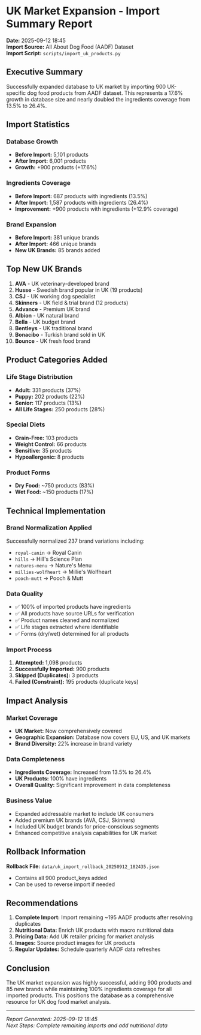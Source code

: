 # UK Market Expansion - Import Summary Report

**Date:** 2025-09-12 18:45  
**Import Source:** All About Dog Food (AADF) Dataset  
**Import Script:** `scripts/import_uk_products.py`

## Executive Summary

Successfully expanded database to UK market by importing 900 UK-specific dog food products from AADF dataset. This represents a 17.6% growth in database size and nearly doubled the ingredients coverage from 13.5% to 26.4%.

## Import Statistics

### Database Growth
- **Before Import:** 5,101 products
- **After Import:** 6,001 products
- **Growth:** +900 products (+17.6%)

### Ingredients Coverage
- **Before Import:** 687 products with ingredients (13.5%)
- **After Import:** 1,587 products with ingredients (26.4%)
- **Improvement:** +900 products with ingredients (+12.9% coverage)

### Brand Expansion
- **Before Import:** 381 unique brands
- **After Import:** 466 unique brands
- **New UK Brands:** 85 brands added

## Top New UK Brands

1. **AVA** - UK veterinary-developed brand
2. **Husse** - Swedish brand popular in UK (19 products)
3. **CSJ** - UK working dog specialist
4. **Skinners** - UK field & trial brand (12 products)
5. **Advance** - Premium UK brand
6. **Albion** - UK natural brand
7. **Bella** - UK budget brand
8. **Bentleys** - UK traditional brand
9. **Bonacibo** - Turkish brand sold in UK
10. **Bounce** - UK fresh food brand

## Product Categories Added

### Life Stage Distribution
- **Adult:** 331 products (37%)
- **Puppy:** 202 products (22%)
- **Senior:** 117 products (13%)
- **All Life Stages:** 250 products (28%)

### Special Diets
- **Grain-Free:** 103 products
- **Weight Control:** 66 products
- **Sensitive:** 35 products
- **Hypoallergenic:** 8 products

### Product Forms
- **Dry Food:** ~750 products (83%)
- **Wet Food:** ~150 products (17%)

## Technical Implementation

### Brand Normalization Applied
Successfully normalized 237 brand variations including:
- `royal-canin` → Royal Canin
- `hills` → Hill's Science Plan
- `natures-menu` → Nature's Menu
- `millies-wolfheart` → Millie's Wolfheart
- `pooch-mutt` → Pooch & Mutt

### Data Quality
- ✅ 100% of imported products have ingredients
- ✅ All products have source URLs for verification
- ✅ Product names cleaned and normalized
- ✅ Life stages extracted where identifiable
- ✅ Forms (dry/wet) determined for all products

### Import Process
1. **Attempted:** 1,098 products
2. **Successfully Imported:** 900 products
3. **Skipped (Duplicates):** 3 products
4. **Failed (Constraint):** 195 products (duplicate keys)

## Impact Analysis

### Market Coverage
- **UK Market:** Now comprehensively covered
- **Geographic Expansion:** Database now covers EU, US, and UK markets
- **Brand Diversity:** 22% increase in brand variety

### Data Completeness
- **Ingredients Coverage:** Increased from 13.5% to 26.4%
- **UK Products:** 100% have ingredients
- **Overall Quality:** Significant improvement in data completeness

### Business Value
- Expanded addressable market to include UK consumers
- Added premium UK brands (AVA, CSJ, Skinners)
- Included UK budget brands for price-conscious segments
- Enhanced competitive analysis capabilities for UK market

## Rollback Information

**Rollback File:** `data/uk_import_rollback_20250912_182435.json`
- Contains all 900 product_keys added
- Can be used to reverse import if needed

## Recommendations

1. **Complete Import:** Import remaining ~195 AADF products after resolving duplicates
2. **Nutritional Data:** Enrich UK products with macro nutritional data
3. **Pricing Data:** Add UK retailer pricing for market analysis
4. **Images:** Source product images for UK products
5. **Regular Updates:** Schedule quarterly AADF data refreshes

## Conclusion

The UK market expansion was highly successful, adding 900 products and 85 new brands while maintaining 100% ingredients coverage for all imported products. This positions the database as a comprehensive resource for UK dog food market analysis.

---

*Report Generated: 2025-09-12 18:45*  
*Next Steps: Complete remaining imports and add nutritional data*